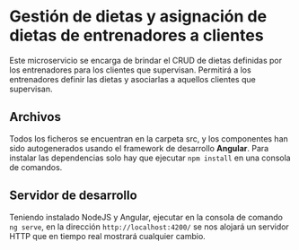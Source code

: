# Gestión de dietas y asignación de dietas de entrenadores a clientes

Este microservicio se encarga de brindar el CRUD de dietas definidas por los entrenadores para los clientes que supervisan. Permitirá a los entrenadores definir las dietas y asociarlas a aquellos clientes que supervisan.


## Archivos

Todos los ficheros se encuentran en la carpeta src, y los componentes han sido autogenerados usando el framework de desarrollo **Angular**.
Para instalar las dependencias solo hay que ejecutar `npm install` en una consola de comandos.

## Servidor de desarrollo

Teniendo instalado NodeJS y Angular, ejecutar en la consola de comando `ng serve`, en la dirección `http://localhost:4200/` se nos alojará un servidor HTTP que en tiempo real mostrará cualquier cambio.
